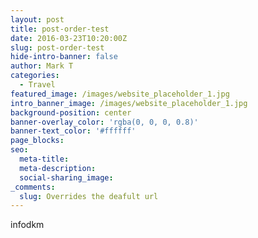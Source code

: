 ```yaml
---
layout: post
title: post-order-test
date: 2016-03-23T10:20:00Z
slug: post-order-test
hide-intro-banner: false
author: Mark T
categories:
  - Travel
featured_image: /images/website_placeholder_1.jpg
intro_banner_image: /images/website_placeholder_1.jpg
background-position: center
banner-overlay_color: 'rgba(0, 0, 0, 0.8)'
banner-text_color: '#ffffff'
page_blocks:
seo:
  meta-title:
  meta-description:
  social-sharing_image:
_comments:
  slug: Overrides the deafult url
---
```


infodkm
